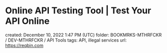 # Online API Testing Tool | Test Your API Online

created: December 10, 2022 1:47 PM (UTC)
folder: BOOKMRKS-MTHRFCKR / DEV-MTHRFCKR / API Tools
tags: API, illegal services
url: https://reqbin.com